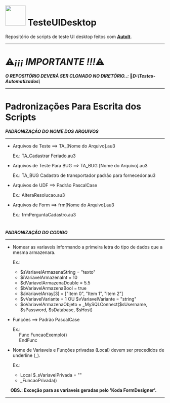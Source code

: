 # <img width="64px" height="64px" src="https://chocolatey.org/content/packageimages/autoit.3.3.14.2.png"/> TesteUIDesktop
Repositório de scripts de teste UI desktop feitos com <a href="https://www.autoitscript.com/cgi-bin/getfile.pl?../autoit3/scite/download/SciTE4AutoIt3.exe" target="_blank"><b>AutoIt</b></a>.

<hr>

# <b>:warning:<i>¡¡¡ IMPORTANTE !!!</i>:warning:</b>
<b><i> O REPOSITÓRIO DEVERÁ SER CLONADO NO DIRETÓRIO..:</i> :file_folder:<i>D:\Testes-Automatizados\\</i></b>

<hr>

# Padronizações Para Escrita dos Scripts

<b><i>PADRONIZAÇÃO DO NOME DOS ARQUIVOS</i></b>
***************************************
    
* Arquivos de Teste ==> TA_[Nome do Arquivo].au3

    Ex.: TA_Cadastrar Feriado.au3
    
* Arquivos de Teste Para BUG ==> TA_BUG [Nome do Arquivo].au3

    Ex.: TA_BUG Cadastro de transportador padrão para fornecedor.au3
    
* Arquivos de UDF ==> Padrão PascalCase

    Ex.: AlteraResolucao.au3
    
* Arquivos de Form ==> frm[Nome do Arquivo].au3

    Ex.: frmPerguntaCadastro.au3

#

<b><i>PADRONIZAÇÃO DO CODIGO</i></b>
**************************

* Nomear as variaveis informando a primeira letra do tipo de dados que a mesma armazenara.

    Ex.:
    <ul>
        <li>$sVariavelArmazenaString = "texto"</li>
        <li>$iVariavelArmazenaInt = 10</li>
        <li>$dVariavelArmazenaDouble = 5.5</li>
        <li>$bVariavelArmazenaBool = true</li>
        <li>$aVariavelArray[3] = ["Item 0", "Item 1", "Item 2"]</li>
        <li>$vVariavelVariante = 1 OU $vVariavelVariante = "string"</li>
        <li>$oVariavelArmazenaObjeto = _MySQLConnect($sUsername, $sPassword, $sDatabase, $sHost)</li>
    </ul>   

* Funções ==> Padrão PascalCase

    Ex.:<br> 
        &nbsp;&nbsp;&nbsp;&nbsp; Func FuncaoExemplo()        
        &nbsp;&nbsp;&nbsp;&nbsp; EndFunc

* Nome de Variaveis e Funções privadas (Local) devem ser precedidos de underline (_).

    Ex.:
    <ul>
        <li>Local $_sVariavelPrivada = ""</li>
        <li>_FuncaoPrivada()</li>
    </ul>      
    
<b>&nbsp;&nbsp;&nbsp;&nbsp; OBS.: Exceção para as variaveis geradas pelo 'Koda FormDesigner'.</b>

**************************
